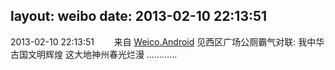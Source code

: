 layout: weibo
date: 2013-02-10 22:13:51
---
2013-02-10 22:13:51  &nbsp;&nbsp;&nbsp;&nbsp;&nbsp;&nbsp; 来自 <a href="http://app.weibo.com/t/feed/l4RWD" rel="nofollow">Weico.Android</a>
见西区广场公厕霸气对联: 我中华古国文明辉煌 这大地神州春光烂漫 ………… ​​​
